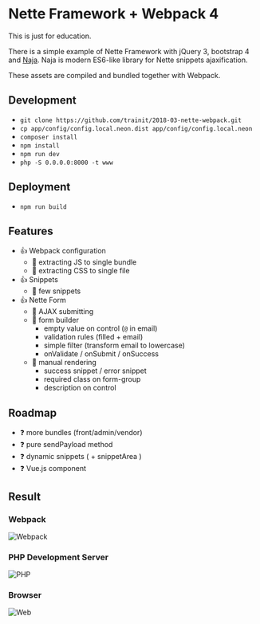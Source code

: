 # Nette Framework + Webpack 4

This is just for education.

There is a simple example of Nette Framework with jQuery 3, bootstrap 4 and [Naja](https://github.com/jiripudil/Naja).
Naja is modern ES6-like library for Nette snippets ajaxification.

These assets are compiled and bundled together with Webpack.

## Development

- `git clone https://github.com/trainit/2018-03-nette-webpack.git`
- `cp app/config/config.local.neon.dist app/config/config.local.neon`
- `composer install`
- `npm install`
- `npm run dev`
- `php -S 0.0.0.0:8000 -t www`

## Deployment

- `npm run build`

## Features

- :+1: Webpack configuration
    - :tada: extracting JS to single bundle
    - :tada: extracting CSS to single file
- :+1: Snippets
    - :tada: few snippets
- :+1: Nette Form
    - :tada: AJAX submitting
    - :tada: form builder
        - empty value on control (`@` in email)
        - validation rules (filled + email)
        - simple filter (transform email to lowercase)
        - onValidate / onSubmit / onSuccess
    - :tada: manual rendering
        - success snippet / error snippet
        - required class on form-group
        - description on control


## Roadmap

- :question: more bundles (front/admin/vendor)
- :question: pure sendPayload method
- :question: dynamic snippets ( + snippetArea )
- :question: Vue.js component

## Result

### Webpack

![Webpack](https://raw.githubusercontent.com/trainit/2018-03-nette-webpack/master/.docs/webpack.png)

### PHP Development Server

![PHP](https://raw.githubusercontent.com/trainit/2018-03-nette-webpack/master/.docs/phpserver.png)

### Browser

![Web](https://raw.githubusercontent.com/trainit/2018-03-nette-webpack/master/.docs/web.png)
